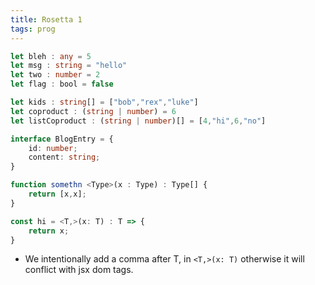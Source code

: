 ```yaml
---
title: Rosetta 1
tags: prog
---
```


```{.ts group=1 glabel=TS }
let bleh : any = 5
let msg : string = "hello"
let two : number = 2
let flag : bool = false
```

```{.ts group=2 glabel=TS }
let kids : string[] = ["bob","rex","luke"]
let coproduct : (string | number) = 6
let listCoproduct : (string | number)[] = [4,"hi",6,"no"]
```

```{.ts group=3 glabel=TS}
interface BlogEntry = {
    id: number;
    content: string;
}
```

```{.ts group=4 glabel=TS}
function somethn <Type>(x : Type) : Type[] {
    return [x,x];
}

const hi = <T,>(x: T) : T => {
    return x;
}
``` 

* We intentionally add a comma after T, in `<T,>(x: T)` otherwise it will conflict with jsx dom tags.